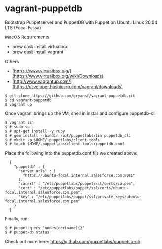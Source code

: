 # vagrant-puppetdb
Bootstrap Puppetserver and PuppetDB with Puppet on Ubuntu Linux 20.04 LTS (Focal Fossa) 

MacOS Requirements
- brew cask install virtualbox
- brew cask install vagrant

Others
- [https://www.virtualbox.org/](https://www.virtualbox.org/wiki/Downloads)
- [http://www.vagrantup.com/](https://developer.hashicorp.com/vagrant/downloads)

```
$ git clone https://github.com/gryansf/vagrant-puppetdb.git
$ cd vagrant-puppetdb
$ vagrant up
```
Once vagrant brings up the VM, shell in install and configure puppetdb-cli 
```
$ vagrant ssh
$ # sudo su -
$ # apt-get install -y ruby
$ # gem install --bindir /opt/puppetlabs/bin puppetdb_cli
$ # mkdir -p $HOME/.puppetlabs/client-tools
$ # touch $HOME/.puppetlabs/client-tools/puppetdb.conf
```

Place the following into the puppetdb.conf file we created above:
```
  {
    "puppetdb" : {
      "server_urls" : [
        "https://ubuntu-focal.internal.salesforce.com:8081"
      ],
      "cacert" : "/etc/puppetlabs/puppet/ssl/certs/ca.pem",
      "cert" : "/etc/puppetlabs/puppet/ssl/certs/ubuntu-focal.internal.salesforce.com.pem",
      "key" : "/etc/puppetlabs/puppet/ssl/private_keys/ubuntu-focal.internal.salesforce.com.pem"
    }
  }
```
Finally, run:
```
$ # puppet-query 'nodes[certname]{}'
$ # puppet-db status
```
Check out more here: https://github.com/puppetlabs/puppetdb-cli
